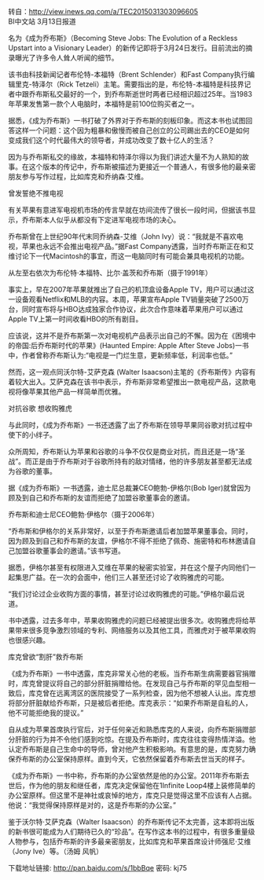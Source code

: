 转自：http://view.inews.qq.com/a/TEC2015031303096605  
BI中文站 3月13日报道

名为《成为乔布斯》（Becoming Steve Jobs: The Evolution of a Reckless Upstart into a Visionary Leader）的新传记即将于3月24日发行。目前流出的摘录曝光了许多令人耸人听闻的细节。

该书由科技新闻记者布伦特-本福特（Brent Schlender）和Fast Company执行编辑里克-特泽尔（Rick Tetzeli）主笔。需要指出的是，布伦特-本福特是科技界记者中跟乔布斯私交最好的一个，到乔布斯逝世时两者已经相识超过25年。当1983年苹果发售第一款个人电脑时，本福特是前100位购买者之一。

据悉，《成为乔布斯》一书打破了外界对于乔布斯的刻板印象。而这本书也试图回答这样一个问题：这个因为粗暴和傲慢而被自己创立的公司踢出去的CEO是如何变成我们这个时代最伟大的领导者，并成功改变了数十亿人的生活？

因为与乔布斯私交的缘故，本福特和特泽尔得以为我们讲述大量不为人熟知的故事。在这个版本的传记中，乔布斯被描述为更接近一个普通人，有很多他的最亲密朋友参与写作过程，比如库克和乔纳森·艾维。

曾发誓绝不推电视

有关苹果有意进军电视机市场的传言早就在坊间流传了很长一段时间，但据该书显示，乔布斯本人似乎从都没有下定进军电视市场的决心。

乔布斯曾在上世纪90年代末同乔纳森-艾维（John Ivy）说：“我就是不喜欢电视，苹果也永远不会推出电视产品。”据Fast Company透露，当时乔布斯正在和艾维讨论下一代Macintosh的事宜，而这一电脑同时有可能会兼具电视机的功能。

从左至右依次为布伦特·本福特、比尔·盖茨和乔布斯（摄于1991年）

事实上，早在2007年苹果就推出了自己的机顶盒设备Apple TV，用户可以通过这一设备观看Netflix和MLB的内容。本周，苹果宣布Apple TV销量突破了2500万台，同时宣布将与HBO达成独家合作协议，此次合作意味着苹果用户可以通过Apple TV上第一时间收看HBO的所有剧目。

应该说，这并不是乔布斯第一次对电视机产品表示出自己的不懈。因为在《困境中的帝国:后乔布斯时代的苹果》(Haunted Empire: Apple After Steve Jobs)一书中，作者曾称乔布斯认为:“电视是一门烂生意，更新频率低，利润率也低。”

然而，这一观点同沃尔特-艾萨克森 (Walter Isaacson)主笔的《乔布斯传》内容有着较大出入。艾萨克森在该书中表示，乔布斯非常希望推出一款电视产品，这款电视将像苹果其他产品一样简单而优雅。

对抗谷歌 想收购雅虎

与此同时，《成为乔布斯》一书还透露了出了乔布斯在领导苹果同谷歌对抗过程中使下的小绊子。

众所周知，乔布斯认为苹果和谷歌的斗争不仅仅是商业对抗，而且还是一场“圣战”。而正是由于乔布斯对于谷歌所持有的敌对情绪，他的许多朋友甚至都无法成为谷歌的董事。

据《成为乔布斯》一书透露，迪士尼总裁兼CEO鲍勃-伊格尔(Bob Iger)就曾因为顾及到自己和乔布斯的友谊而拒绝了加盟谷歌董事会的邀请。

乔布斯和迪士尼CEO鲍勃·伊格尔（摄于2006年）

“乔布斯和伊格尔的关系非常好，以至于乔布斯邀请后者加盟苹果董事会。同时，因为顾及到自己和乔布斯的友谊，伊格尔不得不拒绝了佩奇、施密特和布林邀请自己加盟谷歌董事会的邀请。”该书写道。

据悉，伊格尔甚至有权限进入艾维在苹果的秘密实验室，并在这个屋子内同他们一起集思广益。在一次的会面中，他们三人甚至还讨论了收购雅虎的可能。

“我们讨论过企业收购方面的事情，甚至讨论过收购雅虎的可能。”伊格尔最后说道。

书中透露，过去多年中，苹果收购雅虎的问题已经被提出很多次。收购雅虎将给苹果带来很多竞争激烈领域的专利、网络服务以及其他工具，而雅虎对于被苹果收购也很感兴趣。

库克曾欲“割肝”救乔布斯

《成为乔布斯》一书中透露，库克非常关心他的老板。当乔布斯生病需要器官捐赠时，库克曾提议将自己的部分肝脏捐赠给他。在发现自己与乔布斯的罕见血型相一致后，库克曾在远离湾区的医院接受了一系列检查，因为他不想被人认出。库克想将部分肝脏献给乔布斯，只是被后者拒绝。库克表示：“如果乔布斯是自私的人，他不可能拒绝我的提议。”

自从成为苹果首席执行官后，对于任何亲近和熟悉库克的人来说，向乔布斯捐赠部分肝脏的行为并不令他们感到吃惊。在提及乔布斯时，库克往往变得热情洋溢。他认定乔布斯是自己生命中的导师，曾对他产生积极影响。有意思的是，库克努力确保乔布斯的办公室保持原样。直到今天，它依然保留着乔布斯去世当天的样子。

《成为乔布斯》一书中称，乔布斯的办公室依然是他的办公室。2011年乔布斯去世后，作为他的朋友和继任者，库克决定保留他在1Infinite Loop4楼上装修简单的办公室原样。但这里不是神社或哀悼的地方，库克只是觉得这里不应该有人占据。他说：“我觉得保持原样是对的，这是乔布斯的办公室。”

鉴于沃尔特·艾萨克森（Walter Isaacson）的乔布斯传记不太完善，这本即将出版的新书很可能成为人们期待已久的“珍品”。在写作这本书的过程中，有很多重量级人物参与，包括乔布斯的许多最亲密朋友，比如库克和苹果首席设计师强尼·艾维（Jony Ive）等。（汤姆 风帆）

下载地址链接: 
http://pan.baidu.com/s/1bbBqe 密码: kj75 